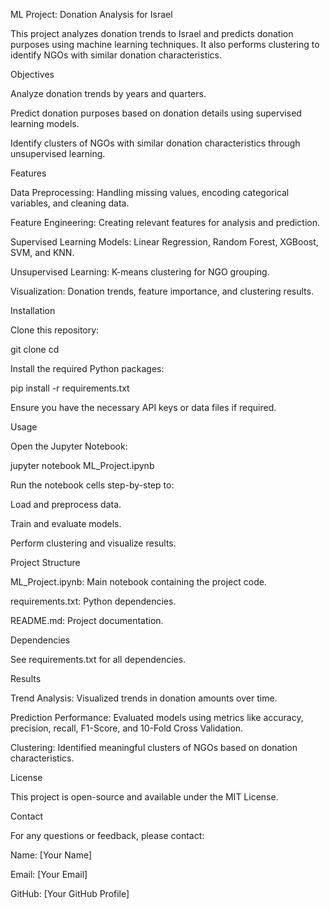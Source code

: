ML Project: Donation Analysis for Israel

This project analyzes donation trends to Israel and predicts donation purposes using machine learning techniques. It also performs clustering to identify NGOs with similar donation characteristics.

Objectives

Analyze donation trends by years and quarters.

Predict donation purposes based on donation details using supervised learning models.

Identify clusters of NGOs with similar donation characteristics through unsupervised learning.

Features

Data Preprocessing: Handling missing values, encoding categorical variables, and cleaning data.

Feature Engineering: Creating relevant features for analysis and prediction.

Supervised Learning Models: Linear Regression, Random Forest, XGBoost, SVM, and KNN.

Unsupervised Learning: K-means clustering for NGO grouping.

Visualization: Donation trends, feature importance, and clustering results.

Installation

Clone this repository:

git clone <repository-url>
cd <repository-folder>

Install the required Python packages:

pip install -r requirements.txt

Ensure you have the necessary API keys or data files if required.

Usage

Open the Jupyter Notebook:

jupyter notebook ML_Project.ipynb

Run the notebook cells step-by-step to:

Load and preprocess data.

Train and evaluate models.

Perform clustering and visualize results.

Project Structure

ML_Project.ipynb: Main notebook containing the project code.

requirements.txt: Python dependencies.

README.md: Project documentation.

Dependencies

See requirements.txt for all dependencies.

Results

Trend Analysis: Visualized trends in donation amounts over time.

Prediction Performance: Evaluated models using metrics like accuracy, precision, recall, F1-Score, and 10-Fold Cross Validation.

Clustering: Identified meaningful clusters of NGOs based on donation characteristics.

License

This project is open-source and available under the MIT License.

Contact

For any questions or feedback, please contact:

Name: [Your Name]

Email: [Your Email]

GitHub: [Your GitHub Profile]